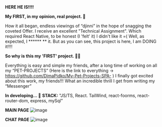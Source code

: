 **HERE HE IS!!!!**

**My FIRST, in my opinion, real project. 🙈**

How it all began, endless viewings of “djinni” in the hope of snagging the coveted Offer.
I receive an excellent "Technical Assignment".
Which required React Native, to be honest (I 'felt' it) I didn't like it =(
Well, as expected, I ****** ** it.
But as you can see, this project is here, I am DOING it!!!!

**So why is this my 'FIRST' project. 🧑‍🦳**

Everything is easy and simple my friends, after a long time of working on all my “PET-PROJECTS” (Here is the link to everything -> https://github.com/DimaPidko/My-Pet-Projects-SPA- )
I finally got excited about this work, my friends!!!
What an incredible thrill I get from writing my “Messenger”

**In developing... 🛀**
**STACK:** "JS/TS, React. TailWind, react-foorms, react-router-dom, express, mySql"

**MAIN PAGE**
![image](https://github.com/user-attachments/assets/fbd69b20-1444-4005-945e-b662cd6cd89d)

**CHAT PAGE**
![image](https://github.com/user-attachments/assets/660bd65a-259b-46a6-83ef-ad8811445aa8)

